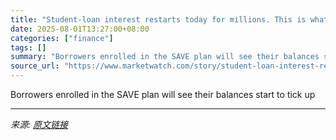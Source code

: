 ```yaml
---
title: "Student-loan interest restarts today for millions. This is what you can do."
date: 2025-08-01T13:27:00+08:00
categories: ["finance"]
tags: []
summary: "Borrowers enrolled in the SAVE plan will see their balances start to tick up"
source_url: "https://www.marketwatch.com/story/student-loan-interest-restarts-today-for-millions-this-is-what-you-can-do-e2d3e974?mod=mw_rss_topstories"
---
```


Borrowers enrolled in the SAVE plan will see their balances start to tick up

---

*来源: [原文链接](https://www.marketwatch.com/story/student-loan-interest-restarts-today-for-millions-this-is-what-you-can-do-e2d3e974?mod=mw_rss_topstories)*
